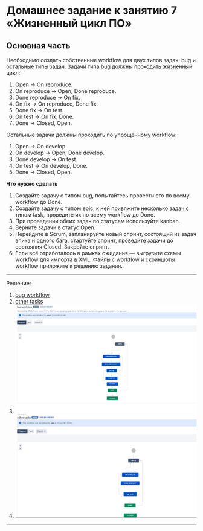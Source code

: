 # Домашнее задание к занятию 7 «Жизненный цикл ПО»


## Основная часть

Необходимо создать собственные workflow для двух типов задач: bug и остальные типы задач. Задачи типа bug должны проходить жизненный цикл:

1. Open -> On reproduce.
2. On reproduce -> Open, Done reproduce.
3. Done reproduce -> On fix.
4. On fix -> On reproduce, Done fix.
5. Done fix -> On test.
6. On test -> On fix, Done.
7. Done -> Closed, Open.

Остальные задачи должны проходить по упрощённому workflow:

1. Open -> On develop.
2. On develop -> Open, Done develop.
3. Done develop -> On test.
4. On test -> On develop, Done.
5. Done -> Closed, Open.

**Что нужно сделать**

1. Создайте задачу с типом bug, попытайтесь провести его по всему workflow до Done. 
1. Создайте задачу с типом epic, к ней привяжите несколько задач с типом task, проведите их по всему workflow до Done. 
1. При проведении обеих задач по статусам используйте kanban. 
1. Верните задачи в статус Open.
1. Перейдите в Scrum, запланируйте новый спринт, состоящий из задач эпика и одного бага, стартуйте спринт, проведите задачи до состояния Closed. Закройте спринт.
2. Если всё отработалось в рамках ожидания — выгрузите схемы workflow для импорта в XML. Файлы с workflow и скриншоты workflow приложите к решению задания.

---

Решение:
1. [bug workflow](https://github.com/zitrax1/devops-netology/blob/main/hw-9/bug-workflow.xml)
2. [other tasks](https://github.com/zitrax1/devops-netology/blob/main/hw-9/other-tasks.xml)
3. ![screenshot-1](https://github.com/zitrax1/devops-netology/blob/main/hw-9/img/hw_1.1.jpg)
4. ![screenshot-2](https://github.com/zitrax1/devops-netology/blob/main/hw-9/img/hw_1.2.jpg)
---